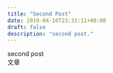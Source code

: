 ```yaml
---
title: "Second Post"
date: 2019-04-16T23:31:11+08:00
draft: false
description: "second post."
---
```

second post
</br>
文章


